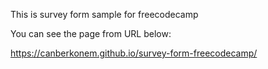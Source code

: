 This is survey form sample for freecodecamp

You can see the page from URL below:

https://canberkonem.github.io/survey-form-freecodecamp/